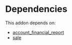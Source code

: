 # Dependencies

This addon depends on:

- [account_financial_report](https://github.com/bringout/oca-financial)
- [sale](https://github.com/bringout/oca-ocb-sale/tree/3e269fa48ad4d81d3305977a3a962b1dc0f75ef3/odoo-bringout-oca-ocb-sale)
